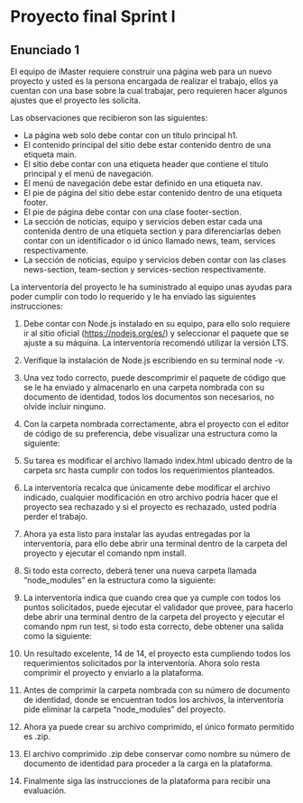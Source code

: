 # Proyecto final Sprint I

## Enunciado 1

El equipo de iMaster requiere construir una página web para un nuevo proyecto y usted es la persona encargada de realizar el trabajo, ellos ya cuentan con una base sobre la cual trabajar, pero requieren hacer algunos ajustes que el proyecto les solicita.

Las observaciones que recibieron son las siguientes:

-	La página web solo debe contar con un título principal h1.
-	El contenido principal del sitio debe estar contenido dentro de una etiqueta main.
-	El sitio debe contar con una etiqueta header que contiene el título principal y el menú de navegación.
-	El menú de navegación debe estar definido en una etiqueta nav.
-	El pie de página del sitio debe estar contenido dentro de una etiqueta footer.
-	El pie de página debe contar con una clase footer-section.
-	La sección de noticias, equipo y servicios deben estar cada una contenida dentro de una etiqueta section y para diferenciarlas deben contar con un identificador o id único llamado news, team, services respectivamente.
-	La sección de noticias, equipo y servicios deben contar con las clases news-section, team-section y services-section respectivamente. 


La interventoría del proyecto le ha suministrado al equipo unas ayudas para poder cumplir con todo lo requerido y le ha enviado las siguientes instrucciones:

1.	Debe contar con Node.js instalado en su equipo, para ello solo requiere ir al sitio oficial (https://nodejs.org/es/) y seleccionar el paquete que se ajuste a su máquina. La interventoría recomendó utilizar la versión LTS.
2.	Verifique la instalación de Node.js escribiendo en su terminal node -v.
3.	Una vez todo correcto, puede descomprimir el paquete de código que se le ha enviado y almacenarlo en una carpeta nombrada con su documento de identidad, todos los documentos son necesarios, no olvide incluir ninguno.
4.	Con la carpeta nombrada correctamente, abra el proyecto con el editor de código de su preferencia, debe visualizar una estructura como la siguiente:
 

5.	Su tarea es modificar el archivo llamado index.html ubicado dentro de la carpeta src hasta cumplir con todos los requerimientos planteados.
6.	La interventoría recalca que únicamente debe modificar el archivo indicado, cualquier modificación en otro archivo podría hacer que el proyecto sea rechazado y si el proyecto es rechazado, usted podría perder el trabajo.
7.	Ahora ya esta listo para instalar las ayudas entregadas por la interventoría, para ello debe abrir una terminal dentro de la carpeta del proyecto y ejecutar el comando npm install.
8.	Si todo esta correcto, deberá tener una nueva carpeta llamada “node_modules” en la estructura como la siguiente:

 

9.	La interventoría indica que cuando crea que ya cumple con todos los puntos solicitados, puede ejecutar el validador que provee, para hacerlo debe abrir una terminal dentro de la carpeta del proyecto y ejecutar el comando npm run test, si todo esta correcto, debe obtener una salida como la siguiente:
 

10.	Un resultado excelente, 14 de 14, el proyecto esta cumpliendo todos los requerimientos solicitados por la interventoría. Ahora solo resta comprimir el proyecto y enviarlo a la plataforma.
11.	Antes de comprimir la carpeta nombrada con su número de documento de identidad, donde se encuentran todos los archivos, la interventoría pide eliminar la carpeta “node_modules” del proyecto.
12.	Ahora ya puede crear su archivo comprimido, el único formato permitido es .zip.
13.	El archivo comprimido .zip debe conservar como nombre su número de documento de identidad para proceder a la carga en la plataforma.
14.	Finalmente siga las instrucciones de la plataforma para recibir una evaluación.


